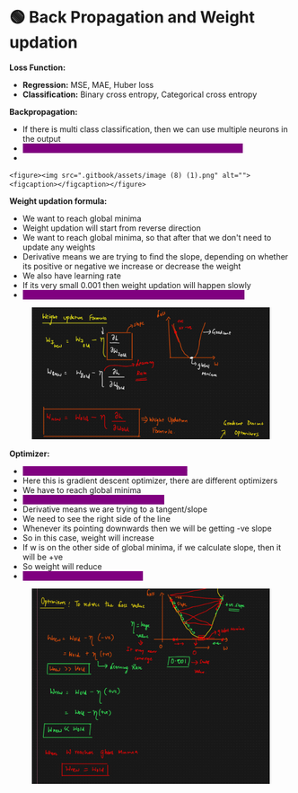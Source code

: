 # 🟢 Back Propagation and Weight updation

**Loss Function:**

* **Regression:** MSE, MAE, Huber loss
* **Classification:** Binary cross entropy, Categorical cross entropy



**Backpropagation:**

* &#x20;If there is multi class classification, then we can use multiple neurons in the output
* <mark style="color:purple;background-color:purple;">**Updation of weights will happen in backward propagation**</mark>
*

    <figure><img src=".gitbook/assets/image (8) (1).png" alt=""><figcaption></figcaption></figure>

**Weight updation formula:**

* We want to reach global minima
* Weight updation will start from reverse direction
* We want to reach global minima, so that after that we don't need to update any weights
* Derivative means we are trying to find the slope, depending on whether its positive or negative we increase or decrease the weight
* We also have learning rate
* If its very small 0.001 then weight updation will happen slowly
* <mark style="color:purple;background-color:purple;">**Learning rate decides the step size towards global minima**</mark>

<figure><img src=".gitbook/assets/image (9) (1).png" alt=""><figcaption></figcaption></figure>

**Optimizer:**

* <mark style="color:purple;background-color:purple;">**To minimize loss function we use optimizer**</mark>
* Here this is gradient descent optimizer, there are different optimizers
* We have to reach global minima
* <mark style="color:purple;background-color:purple;">**W.r.t initial weights we get some loss**</mark>
* Derivative means we are trying to a tangent/slope
* We need to see the right side of the line
* Whenever its pointing downwards then we will be getting -ve slope
* So in this case, weight will increase
* If w is on the other side of global minima, if we calculate slope, then it will be +ve
* So weight will reduce
* <mark style="color:purple;background-color:purple;">**Slope at global minima will be 0**</mark>

<figure><img src=".gitbook/assets/image (10) (1).png" alt=""><figcaption></figcaption></figure>

